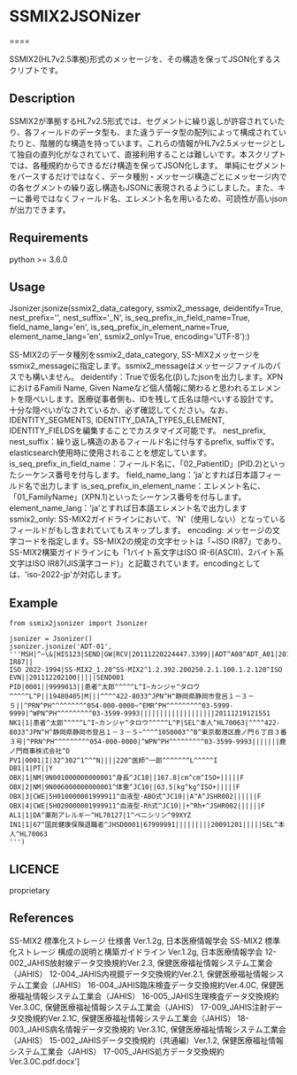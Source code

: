 # SSMIX2JSONizer
====

SSMIX2(HL7v2.5準拠)形式のメッセージを、その構造を保ってJSON化するスクリプトです。

## Description
SSMIX2が準拠するHL7v2.5形式では、セグメントに繰り返しが許容されていたり、各フィールドのデータ型も、また違うデータ型の配列によって構成されていたりと、階層的な構造を持っています。これらの情報がHL7v2.5メッセージとして独自の直列化がなされていて、直接利用することは難しいです。本スクリプトでは、各種規約からできるだけ構造を保ってJSON化します。
単純にセグメントをパースするだけではなく、データ種別・メッセージ構造ごとにメッセージ内での各セグメントの繰り返し構造もJSONに表現されるようにしました。また、キーに番号ではなくフィールド名、エレメント名を用いるため、可読性が高いjsonが出力できます。

## Requirements
python >= 3.6.0

## Usage

Jsonizer.jsonize(ssmix2_data_category, ssmix2_message, deidentify=True, nest_prefix='', nest_suffix='_N', 
        is_seq_prefix_in_field_name=True, field_name_lang='en',
        is_seq_prefix_in_element_name=True, element_name_lang='en',
        ssmix2_only=True, encoding='UTF-8'):)

SS-MIX2のデータ種別をssmix2_data_category, SS-MIX2メッセージをssmix2_messageに指定します。ssmix2_messageはメッセージファイルのパスでも構いません。
deidentify：Trueで仮名化(β)したjsonを出力します。XPNにおけるFamili Name, Given Nameなど個人情報に関わると思われるエレメントを隠ぺいします。医療従事者側も、IDを残して氏名は隠ぺいする設計です。
十分な隠ぺいがなされているか、必ず確認してください。なお、IDENTITY_SEGMENTS, IDENTITY_DATA_TYPES_ELEMENT, IDENTITY_FIELDSを編集することでカスタマイズ可能です。
nest_prefix, nest_suffix：繰り返し構造のあるフィールド名に付与するprefix, suffixです。elasticsearch使用時に使用されることを想定しています。
is_seq_prefix_in_field_name：フィールド名に、「02_PatientID」(PID.2)といったシーケンス番号を付与します。
field_name_lang：'ja'とすれば日本語フィールド名で出力します
is_seq_prefix_in_element_name：エレメント名に、「01_FamilyName」(XPN.1)といったシーケンス番号を付与します。
element_name_lang：'ja'とすれば日本語エレメント名で出力します
ssmix2_only: SS-MIX2ガイドラインにおいて、'N'（使用しない）となっているフィールドがもし含まれていてもスキップします。
encoding: メッセージの文字コードを指定します。SS-MIX2の規定の文字セットは「~ISO IR87」であり、SS-MIX2構築ガイドラインにも「1バイト系文字はISO IR-6(ASCII)、2バイト系文字はISO IR87(JIS漢字コード)」と記載されています。encodingとしては、'iso-2022-jp'が対応します。

## Example
```
from ssmix2jsonizer import Jsonizer

jsonizer = Jsonizer()
jsonizer.jsonize('ADT-01',
'''MSH|^~\&|HIS123|SEND|GW|RCV|20111220224447.3399||ADT^A08^ADT_A01|20111220000001|P|2.5||||||~ISO IR87||
ISO 2022-1994|SS-MIX2_1.20^SS-MIX2^1.2.392.200250.2.1.100.1.2.120^ISO
EVN||201112202100|||||SEND001
PID|0001||9999013||患者^太郎^^^^^L^I~カンジャ^タロウ^^^^^L^P||19480405|M|||^^^^422-8033^JPN^H^静岡県静岡市登呂１－３－５||^PRN^PH^^^^^^^^^054-000-0000~^EMR^PH^^^^^^^^^03-5999-9999|^WPN^PH^^^^^^^^^03-3599-9993|||||||||||||||||||20111219121551
NK1|1|患者^太郎^^^^^L^I~カンジャ^タロウ^^^^^L^P|SEL^本人^HL70063|^^^^422-8033^JPN^H^静岡県静岡市登呂１－３－５~^^^^1050003^^B^東京都港区鹿ノ門６丁目３番３号|^PRN^PH^^^^^^^^^054-000-0000|^WPN^PH^^^^^^^^^03-3599-9993|||||||鹿ノ門商事株式会社^D
PV1|0001|I|32^302^1^^^N||||220^医師^一郎^^^^^^^L^^^^^I
DB1|1|PT||Y
OBX|1|NM|9N001000000000001^身長^JC10||167.8|cm^cm^ISO+|||||F
OBX|2|NM|9N006000000000001^体重^JC10||63.5|kg^kg^ISO+|||||F
OBX|3|CWE|5H010000001999911^血液型-ABO式^JC10||A^A^JSHR002||||||F
OBX|4|CWE|5H020000001999911^血液型-Rh式^JC10||+^Rh+^JSHR002||||||F
AL1|1|DA^薬剤アレルギー^HL70127|1^ペニシリン^99XYZ
IN1|1|67^国民健康保険退職者^JHSD0001|67999991|||||||||20091201|||||SEL^本人^HL70063
''')
```

## LICENCE
proprietary

## References
SS-MIX2 標準化ストレージ 仕様書 Ver.1.2g, 日本医療情報学会
SS-MIX2 標準化ストレージ 構成の説明と構築ガイドライン Ver.1.2g, 日本医療情報学会
12-002_JAHIS放射線データ交換規約Ver.2.3, 保健医療福祉情報システム工業会（JAHIS）
12-004_JAHIS内視鏡データ交換規約Ver.2.1, 保健医療福祉情報システム工業会（JAHIS）
16-004_JAHIS臨床検査データ交換規約Ver.4.0C, 保健医療福祉情報システム工業会（JAHIS）
16-005_JAHIS生理検査データ交換規約Ver.3.0C, 保健医療福祉情報システム工業会（JAHIS）
17-009_JAHIS注射データ交換規約Ver.2.1C, 保健医療福祉情報システム工業会（JAHIS）
18-003_JAHIS病名情報データ交換規約 Ver.3.1C, 保健医療福祉情報システム工業会（JAHIS）
15-002_JAHISデータ交換規約（共通編）Ver.1.2, 保健医療福祉情報システム工業会（JAHIS）
17-005_JAHIS処方データ交換規約Ver.3.0C.pdf.docx']